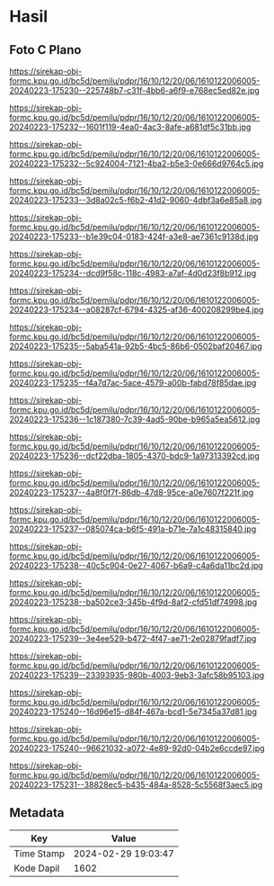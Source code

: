 # Hasil

## Foto C Plano

https://sirekap-obj-formc.kpu.go.id/bc5d/pemilu/pdpr/16/10/12/20/06/1610122006005-20240223-175230--225748b7-c31f-4bb6-a6f9-e768ec5ed82e.jpg

https://sirekap-obj-formc.kpu.go.id/bc5d/pemilu/pdpr/16/10/12/20/06/1610122006005-20240223-175232--1601f119-4ea0-4ac3-8afe-a681df5c31bb.jpg

https://sirekap-obj-formc.kpu.go.id/bc5d/pemilu/pdpr/16/10/12/20/06/1610122006005-20240223-175232--5c924004-7121-4ba2-b5e3-0e666d9764c5.jpg

https://sirekap-obj-formc.kpu.go.id/bc5d/pemilu/pdpr/16/10/12/20/06/1610122006005-20240223-175233--3d8a02c5-f6b2-41d2-9060-4dbf3a6e85a8.jpg

https://sirekap-obj-formc.kpu.go.id/bc5d/pemilu/pdpr/16/10/12/20/06/1610122006005-20240223-175233--b1e39c04-0183-424f-a3e8-ae7361c9138d.jpg

https://sirekap-obj-formc.kpu.go.id/bc5d/pemilu/pdpr/16/10/12/20/06/1610122006005-20240223-175234--dcd9f58c-118c-4983-a7af-4d0d23f8b912.jpg

https://sirekap-obj-formc.kpu.go.id/bc5d/pemilu/pdpr/16/10/12/20/06/1610122006005-20240223-175234--a08287cf-6794-4325-af36-400208299be4.jpg

https://sirekap-obj-formc.kpu.go.id/bc5d/pemilu/pdpr/16/10/12/20/06/1610122006005-20240223-175235--5aba541a-92b5-4bc5-86b6-0502baf20467.jpg

https://sirekap-obj-formc.kpu.go.id/bc5d/pemilu/pdpr/16/10/12/20/06/1610122006005-20240223-175235--f4a7d7ac-5ace-4579-a00b-fabd78f85dae.jpg

https://sirekap-obj-formc.kpu.go.id/bc5d/pemilu/pdpr/16/10/12/20/06/1610122006005-20240223-175236--1c187380-7c39-4ad5-90be-b965a5ea5612.jpg

https://sirekap-obj-formc.kpu.go.id/bc5d/pemilu/pdpr/16/10/12/20/06/1610122006005-20240223-175236--dcf22dba-1805-4370-bdc9-1a97313392cd.jpg

https://sirekap-obj-formc.kpu.go.id/bc5d/pemilu/pdpr/16/10/12/20/06/1610122006005-20240223-175237--4a8f0f7f-86db-47d8-95ce-a0e7607f221f.jpg

https://sirekap-obj-formc.kpu.go.id/bc5d/pemilu/pdpr/16/10/12/20/06/1610122006005-20240223-175237--085074ca-b6f5-491a-b71e-7a1c48315840.jpg

https://sirekap-obj-formc.kpu.go.id/bc5d/pemilu/pdpr/16/10/12/20/06/1610122006005-20240223-175238--40c5c904-0e27-4067-b6a9-c4a6da11bc2d.jpg

https://sirekap-obj-formc.kpu.go.id/bc5d/pemilu/pdpr/16/10/12/20/06/1610122006005-20240223-175238--ba502ce3-345b-4f9d-8af2-cfd51df74998.jpg

https://sirekap-obj-formc.kpu.go.id/bc5d/pemilu/pdpr/16/10/12/20/06/1610122006005-20240223-175239--3e4ee529-b472-4f47-ae71-2e02879fadf7.jpg

https://sirekap-obj-formc.kpu.go.id/bc5d/pemilu/pdpr/16/10/12/20/06/1610122006005-20240223-175239--23393935-980b-4003-9eb3-3afc58b95103.jpg

https://sirekap-obj-formc.kpu.go.id/bc5d/pemilu/pdpr/16/10/12/20/06/1610122006005-20240223-175240--16d96e15-d84f-467a-bcd1-5e7345a37d81.jpg

https://sirekap-obj-formc.kpu.go.id/bc5d/pemilu/pdpr/16/10/12/20/06/1610122006005-20240223-175240--96621032-a072-4e89-92d0-04b2e6ccde97.jpg

https://sirekap-obj-formc.kpu.go.id/bc5d/pemilu/pdpr/16/10/12/20/06/1610122006005-20240223-175231--38828ec5-b435-484a-8528-5c5568f3aec5.jpg


## Metadata

| Key        | Value               |
| ---------- | ------------------- |
| Time Stamp | 2024-02-29 19:03:47 |
| Kode Dapil | 1602                |



